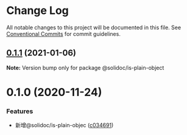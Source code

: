 # Change Log

All notable changes to this project will be documented in this file.
See [Conventional Commits](https://conventionalcommits.org) for commit guidelines.

## [0.1.1](https://github.com/solidoc/iffe-react/compare/@solidoc/is-plain-object@0.1.0...@solidoc/is-plain-object@0.1.1) (2021-01-06)

**Note:** Version bump only for package @solidoc/is-plain-object





# 0.1.0 (2020-11-24)


### Features

* 新增@solidoc/is-plain-objec ([c034691](https://github.com/solidoc/iffe-react/commit/c03469180f96029377a70d2a936b82e0d4b85ec1))
